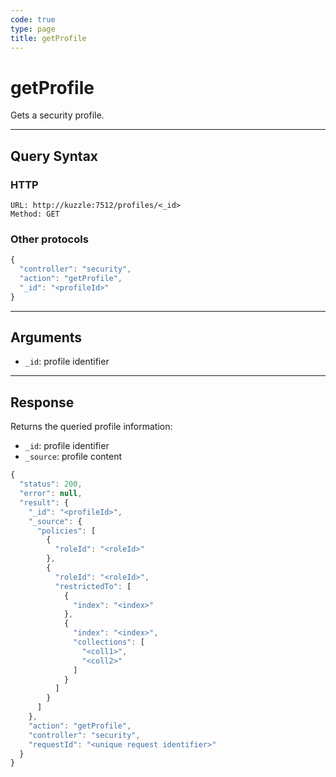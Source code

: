 ```yaml
---
code: true
type: page
title: getProfile
---
```


# getProfile



Gets a security profile.

---

## Query Syntax

### HTTP

```http
URL: http://kuzzle:7512/profiles/<_id>
Method: GET
```

### Other protocols

```js
{
  "controller": "security",
  "action": "getProfile",
  "_id": "<profileId>"
}
```

---

## Arguments

- `_id`: profile identifier

---

## Response

Returns the queried profile information:

- `_id`: profile identifier
- `_source`: profile content

```javascript
{
  "status": 200,
  "error": null,
  "result": {
    "_id": "<profileId>",
    "_source": {
      "policies": [
        {
          "roleId": "<roleId>"
        },
        {
          "roleId": "<roleId>",
          "restrictedTo": [
            {
              "index": "<index>"
            },
            {
              "index": "<index>",
              "collections": [
                "<coll1>",
                "<coll2>"
              ]
            }
          ]
        }
      ]
    },
    "action": "getProfile",
    "controller": "security",
    "requestId": "<unique request identifier>"
  }
}
```
